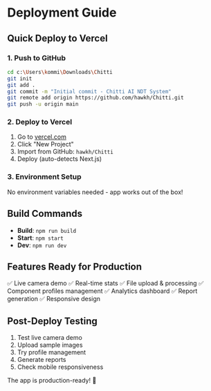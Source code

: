 # Deployment Guide

## Quick Deploy to Vercel

### 1. Push to GitHub
```bash
cd c:\Users\kommi\Downloads\Chitti
git init
git add .
git commit -m "Initial commit - Chitti AI NDT System"
git remote add origin https://github.com/hawkh/Chitti.git
git push -u origin main
```

### 2. Deploy to Vercel
1. Go to [vercel.com](https://vercel.com)
2. Click "New Project"
3. Import from GitHub: `hawkh/Chitti`
4. Deploy (auto-detects Next.js)

### 3. Environment Setup
No environment variables needed - app works out of the box!

## Build Commands
- **Build**: `npm run build`
- **Start**: `npm start`
- **Dev**: `npm run dev`

## Features Ready for Production
✅ Live camera demo
✅ Real-time stats
✅ File upload & processing
✅ Component profiles management
✅ Analytics dashboard
✅ Report generation
✅ Responsive design

## Post-Deploy Testing
1. Test live camera demo
2. Upload sample images
3. Try profile management
4. Generate reports
5. Check mobile responsiveness

The app is production-ready! 🚀